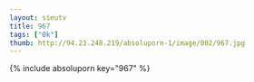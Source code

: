 ```yaml
--- 
layout: sieutv
title: 967
tags: ["0k"]
thumb: http://94.23.248.219/absoluporn-1/image/002/967.jpg
---
```

{% include absoluporn key="967" %} 
